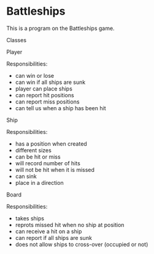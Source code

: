 # Battleships

This is a program on the Battleships game.

Classes

Player
 
Responsibilities:

* can win or lose
* can win if all ships are sunk
* player can place ships
* can report hit positions
* can report miss positions
* can tell us when a ship has been hit

Ship

Responsibilities:

* has a position when created
* different sizes
* can be hit or miss
* will record number of hits
* will not be hit when it is missed
* can sink
* place in a direction

Board

Responsibilities:

* takes ships
* reprots missed hit when no ship at position
* can receive a hit on a ship
* can report if all ships are sunk
* does not allow ships to cross-over (occupied or not)

